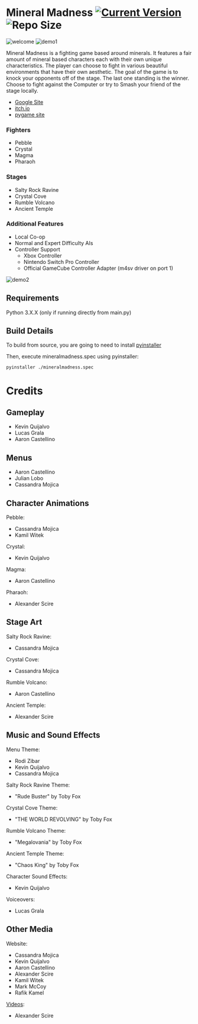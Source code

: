 # Mineral Madness [![Current Version](https://img.shields.io/github/v/tag/mkevinq/mineral-madness)](https://github.com/mkevinq/releases/tags) ![Repo Size](https://img.shields.io/github/repo-size/mkevinq/mineral-madness)

![welcome](https://drive.google.com/uc?id=1_B-ef-vASPukUY0N-ZhlxnV5GB_SCmP5&export=download)
![demo1](https://drive.google.com/uc?id=19gdcHLwLER9zeZbG9SIk0PYNrHXMuVJP&export=download)

Mineral Madness is a fighting game based around minerals. It features a fair
amount of mineral based characters each with their own unique characteristics.
The player can choose to fight in various beautiful environments that have
their own aesthetic. The goal of the game is to knock your opponents off of
the stage. The last one standing is the winner. Choose to fight against the Computer or try to Smash your friend of the stage locally.

* [Google Site](https://sites.google.com/site/99nosleepgang99)
* [itch.io](https://nosleepgang.itch.io/mineral-madness)
* [pygame site](https://www.pygame.org/project/4100)

### Fighters
* Pebble
* Crystal
* Magma
* Pharaoh

### Stages
* Salty Rock Ravine
* Crystal Cove
* Rumble Volcano
* Ancient Temple

### Additional Features
* Local Co-op
* Normal and Expert Difficulty AIs
* Controller Support
    * Xbox Controller
    * Nintendo Switch Pro Controller
    * Official GameCube Controller Adapter (m4sv driver on port 1)

![demo2](https://3.bp.blogspot.com/-BWbWyw83SDw/W9dHk0zbqTI/AAAAAAAAALk/q9slkDbsv8MOMF6kIYoYW1YmuP7uKTBBACLcBGAs/s320/kevins%2Bblog%2B4.gif)

## Requirements
Python 3.X.X (only if running directly from main.py)

## Build Details
To build from source, you are going to need to install [pyinstaller](https://github.com/pyinstaller/pyinstaller)

Then, execute mineralmadness.spec using pyinstaller:

`pyinstaller ./mineralmadness.spec`

# Credits

## Gameplay

* Kevin Quijalvo
* Lucas Grala
* Aaron Castellino

## Menus

* Aaron Castellino
* Julian Lobo
* Cassandra Mojica

## Character Animations

Pebble:
* Cassandra Mojica
* Kamil Witek

Crystal:
* Kevin Quijalvo

Magma:
* Aaron Castellino

Pharaoh:
* Alexander Scire

## Stage Art

Salty Rock Ravine:
* Cassandra Mojica

Crystal Cove:
* Cassandra Mojica

Rumble Volcano:
* Aaron Castellino

Ancient Temple:
* Alexander Scire

## Music and Sound Effects

Menu Theme:
* Rodi Zibar
* Kevin Quijalvo
* Cassandra Mojica

Salty Rock Ravine Theme:
* "Rude Buster" by Toby Fox

Crystal Cove Theme:
* "THE WORLD REVOLVING" by Toby Fox

Rumble Volcano Theme:
* "Megalovania" by Toby Fox

Ancient Temple Theme:
* "Chaos King" by Toby Fox

Character Sound Effects:
* Kevin Quijalvo

Voiceovers:
* Lucas Grala

## Other Media

Website:
* Cassandra Mojica
* Kevin Quijalvo
* Aaron Castellino
* Alexander Scire
* Kamil Witek
* Mark McCoy
* Rafik Kamel

[Videos](https://www.youtube.com/channel/UC65jCRz1iWj-dkCSgVwqJnA):
* Alexander Scire